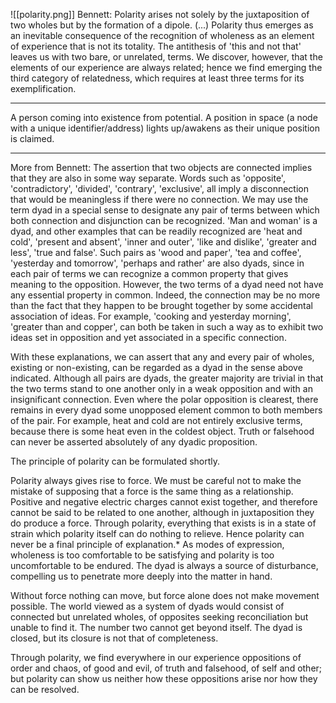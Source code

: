 ![[polarity.png]]
Bennett: 
Polarity arises not solely by the juxtaposition of two wholes but by the formation of a dipole. (...) Polarity thus emerges as an inevitable consequence of the recognition of wholeness as an element of experience that is not its totality. The antithesis of 'this and not that' leaves us with two bare, or unrelated, terms. We discover, however, that the elements of our experience are always related; hence we find emerging the third category of relatedness, which requires at least three terms for its exemplification.
_______________________
A person coming into existence from potential. A position in space (a node with a unique identifier/address) lights up/awakens as their unique position is claimed.
_______________________
More from Bennett:
The assertion that two objects are connected implies that they are also in some way separate. Words such as 'opposite', 'contradictory', 'divided', 'contrary', 'exclusive', all imply a disconnection that would be meaningless if there were no connection. We may use the term dyad in a special sense to designate any pair of terms between which both connection and disjunction can be recognized. 'Man and woman' is a dyad, and other examples that can be readily recognized are 'heat and cold', 'present and absent', 'inner and outer', 'like and dislike', 'greater and less', 'true and false'. Such pairs as 'wood and paper', 'tea and coffee', 'yesterday and tomorrow', 'perhaps and rather' are also dyads, since in each pair of terms we can recognize a common property that gives meaning to the opposition. However, the two terms of a dyad need not have any essential property in common. Indeed, the connection may be no more than the fact that they happen to be brought together by some accidental association of ideas. For example, 'cooking and yesterday morning', 'greater than and copper', can both be taken in such a way as to exhibit two ideas set in opposition and yet associated in a specific connection.

With these explanations, we can assert that any and every pair of wholes, existing or non-existing, can be regarded as a dyad in the sense above indicated. Although all pairs are dyads, the greater majority are trivial in that the two terms stand to one another only in a weak opposition and with an insignificant connection. Even where the polar opposition is clearest, there remains in every dyad some unopposed element common to both members of the pair. For example, heat and cold are not entirely exclusive terms, because there is some heat even in the coldest object. Truth or falsehood can never be asserted absolutely of any dyadic proposition.

The principle of polarity can be formulated shortly.

Polarity always gives rise to force. We must be careful not to make the mistake of supposing that a force is the same thing as a relationship. Positive and negative electric charges cannot exist together, and therefore cannot be said to be related to one another, although in juxtaposition they do produce a force. Through polarity, everything that exists is in a state of strain which polarity itself can do nothing to relieve. Hence polarity can never be a final principle of explanation.* As modes of expression, wholeness is too comfortable to be satisfying and polarity is too uncomfortable to be endured. The dyad is always a source of disturbance, compelling us to penetrate more deeply into the matter in hand.

Without force nothing can move, but force alone does not make movement possible. The world viewed as a system of dyads would consist of connected but unrelated wholes, of opposites seeking reconciliation but unable to find it. The number two cannot get beyond itself. The dyad is closed, but its closure is not that of completeness.

Through polarity, we find everywhere in our experience oppositions of order and chaos, of good and evil, of truth and falsehood, of self and other; but polarity can show us neither how these oppositions arise nor how they can be resolved.